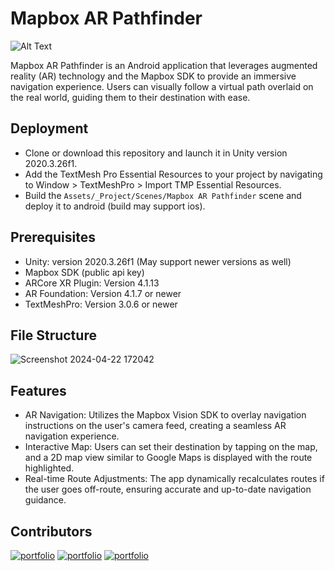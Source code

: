 
# Mapbox AR Pathfinder
![Alt Text](https://media.giphy.com/media/v1.Y2lkPTc5MGI3NjExZXFtb2NwNGxleHNqb29rcm8zZDF5ZWxscnZuMmdyMTBpaGJ0cHlnMyZlcD12MV9pbnRlcm5hbF9naWZfYnlfaWQmY3Q9Zw/QmHmjEwtbQtlkOx8T1/giphy.gif)

Mapbox AR Pathfinder is an Android application that leverages augmented reality (AR) technology and the Mapbox SDK to provide an immersive navigation experience. Users can visually follow a virtual path overlaid on the real world, guiding them to their destination with ease.

## Deployment

* Clone or download this repository and launch it in Unity version 2020.3.26f1.
* Add the TextMesh Pro Essential Resources to your project by navigating to Window > TextMeshPro > Import TMP Essential Resources.
* Build the `Assets/_Project/Scenes/Mapbox AR Pathfinder` scene and deploy it to android (build may support ios).



## Prerequisites
* Unity: version 2020.3.26f1 (May support newer versions as well)
* Mapbox SDK (public api key)
* ARCore XR Plugin: Version 4.1.13
* AR Foundation: Version 4.1.7 or newer
* TextMeshPro: Version 3.0.6 or newer


## File Structure
![Screenshot 2024-04-22 172042](https://github.com/Alby0n/Mapbox-AR-Pathfinder/assets/73681462/fcd0fcdc-2f5d-4016-9714-7b646ae30ea0)




## Features

* AR Navigation: Utilizes the Mapbox Vision SDK to overlay navigation instructions on the user's camera feed, creating a seamless AR navigation experience.
* Interactive Map: Users can set their destination by tapping on the map, and a 2D map view similar to Google Maps is displayed with the route highlighted.
* Real-time Route Adjustments: The app dynamically recalculates routes if the user goes off-route, ensuring accurate and up-to-date navigation guidance.



## Contributors
[![portfolio](https://img.shields.io/badge/Aby_Stalin-0AF?style=for-the-badge&logo=ReverbNation&logoColor=White)](https://github.com/Alby0n)
[![portfolio](https://img.shields.io/badge/Nadeem_MOHAMMED-000?style=for-the-badge&logo=Starship&logoColor=red)](https://github.com/nadeem100au)
[![portfolio](https://img.shields.io/badge/N_Rizwan-E23?style=for-the-badge&logo=1001Tracklists&logoColor=black)](https://github.com/StuntStorm)
 
